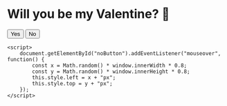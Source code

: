 <!DOCTYPE html>
<html lang="en">

</head>
<body>
    <h1>Will you be my Valentine? 💖</h1>
    <div class="buttons">
        <button class="yes" onclick="alert('Yay! Can’t wait for Valentine’s Day! ❤️')">Yes</button>
        <button class="no" id="noButton">No</button>
    </div>
    
    <script>
        document.getElementById("noButton").addEventListener("mouseover", function() {
            const x = Math.random() * window.innerWidth * 0.8;
            const y = Math.random() * window.innerHeight * 0.8;
            this.style.left = x + "px";
            this.style.top = y + "px";
        });
    </script>
</body>
</html>
